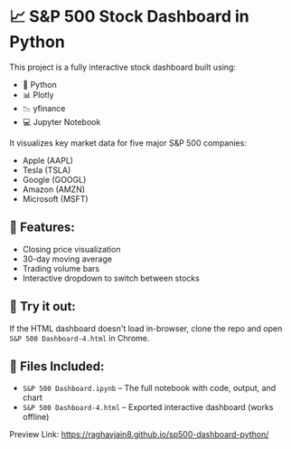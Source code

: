 # 📈 S&P 500 Stock Dashboard in Python

This project is a fully interactive stock dashboard built using:
- 🐍 Python
- 📊 Plotly
- 📉 yfinance
- 💻 Jupyter Notebook

It visualizes key market data for five major S&P 500 companies:
- Apple (AAPL)
- Tesla (TSLA)
- Google (GOOGL)
- Amazon (AMZN)
- Microsoft (MSFT)

## 🔁 Features:
- Closing price visualization
- 30-day moving average
- Trading volume bars
- Interactive dropdown to switch between stocks

## 🧪 Try it out:
If the HTML dashboard doesn't load in-browser, clone the repo and open `S&P 500 Dashboard-4.html` in Chrome.

## 📁 Files Included:
- `S&P 500 Dashboard.ipynb` – The full notebook with code, output, and chart
- `S&P 500 Dashboard-4.html` – Exported interactive dashboard (works offline)

Preview Link: https://raghavjain8.github.io/sp500-dashboard-python/

